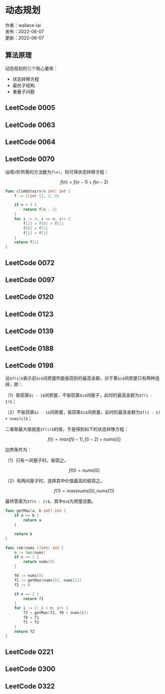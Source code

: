# 动态规划

作者：wallace-lai <br>
发布：2022-06-07 <br>
更新：2022-06-07 <br>

## 算法原理
动态规划的三个核心要素：
- 状态转移方程
- 最优子结构
- 重叠子问题


## LeetCode 0005
## LeetCode 0063
## LeetCode 0064
## LeetCode 0070

设爬`n`阶所需的方法数为`f(n)`，则可得状态转移方程：

$$
f(n) = f(n - 1) + f(n - 2)
$$

```go
func climbStairs(n int) int {
	f := []int {1, 2, 0}

	if n < 3 {
		return f[n - 1]
	}
	for i := 3; i <= n; i++ {
		f[2] = f[0] + f[1]
		f[0] = f[1]
		f[1] = f[2]
	}
	return f[2]
}
```

## LeetCode 0072
## LeetCode 0097
## LeetCode 0120
## LeetCode 0123
## LeetCode 0139
## LeetCode 0188
## LeetCode 0198
设`$f(i)$`表示前`$i$`间房屋所能偷窃到的最高金额，对于第`$i$`间房屋只有两种选择，即：

（1）偷窃第`$i - 1$`间房屋，不偷窃第`$i$`间屋子，此时的最高金额为`$f(i - 1)$`；

（2）不偷窃第`$i - 1$`间房屋，偷窃第`$i$`间房屋，此时的最高金额为`$f(i - 2) + nums[i]$`；

二者取最大值就是`$f(i)$`的值，于是得到如下的状态转移方程：

$$
f(i) = max(f(i - 1), f(i - 2) + nums[i])
$$

边界条件为：

（1）只有一间屋子时，偷窃之。

$$
f(0) = nums[0]
$$

（2）有两间屋子时，选择其中价值最高的偷窃之。

$$
f(1) = max(nums[0], nums[1])
$$

最终答案为`$f(n - 1)$`，其中`$n$`为房屋总数。

```go
func getMax(a, b int) int {
	if a >= b {
		return a
	}

	return b
}

func rob(nums []int) int {
	n := len(nums)
	if n == 1 {
		return nums[0]
	}

	f0 := nums[0]
	f1 := getMax(nums[0], nums[1])
	f2 := 0

	if n == 2 {
		return f1
	}
	for i := 2; i < n; i++ {
		f2 = getMax(f1, f0 + nums[i])
		f0 = f1
		f1 = f2
	}
	return f2
}
```


## LeetCode 0221
## LeetCode 0300
## LeetCode 0322